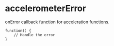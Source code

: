 accelerometerError
==================

onError callback function for acceleration functions.

	function() {
		// Handle the error
	}
	